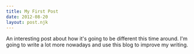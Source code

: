 ```yaml
---
title: My First Post
date: 2012-08-20
layout: post.njk
---
```


An interesting post about how it's going to be different this time around. I'm going to write a lot more nowadays and use this blog to improve my writing.
